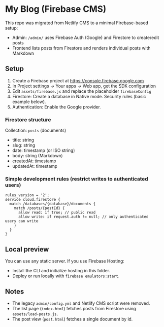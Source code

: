 # My Blog (Firebase CMS)

This repo was migrated from Netlify CMS to a minimal Firebase-based setup:
- Admin: `/admin/` uses Firebase Auth (Google) and Firestore to create/edit posts
- Frontend lists posts from Firestore and renders individual posts with Markdown

## Setup

1) Create a Firebase project at https://console.firebase.google.com
2) In Project settings → Your apps → Web app, get the SDK configuration
3) Edit `assets/firebase.js` and replace the placeholder `firebaseConfig`
4) Firestore: Create a database in Native mode. Security rules (basic example below).
5) Authentication: Enable the Google provider.

### Firestore structure
Collection: `posts` (documents)
- title: string
- slug: string
- date: timestamp (or ISO string)
- body: string (Markdown)
- createdAt: timestamp
- updatedAt: timestamp

### Simple development rules (restrict writes to authenticated users)
```
rules_version = '2';
service cloud.firestore {
  match /databases/{database}/documents {
    match /posts/{postId} {
      allow read: if true; // public read
      allow write: if request.auth != null; // only authenticated users can write
    }
  }
}
```

## Local preview
You can use any static server. If you use Firebase Hosting:

- Install the CLI and initialize hosting in this folder.
- Deploy or run locally with `firebase emulators:start`.

## Notes
- The legacy `admin/config.yml` and Netlify CMS script were removed.
- The list page (`index.html`) fetches posts from Firestore using `assets/load-posts.js`.
- The post view (`post.html`) fetches a single document by id.
